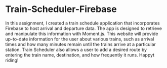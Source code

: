 # Train-Scheduler-Firebase

In this assignment, I created a train schedule application that incorporates Firebase to host arrival and departure data. The app is designed to retrieve and manipulate this information with Moment.js. This website will provide up-to-date information for the user about various trains, such as arrival times and how many minutes remain until the trains arrive at a particular station. Train Scheduler also allows a user to add a desired route by entering the train name, destination, and how frequently it runs. Happyt riding!